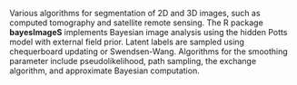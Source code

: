 Various algorithms for segmentation of 2D and 3D images, such as computed tomography and satellite remote sensing. The R package **bayesImageS** implements Bayesian image analysis using the hidden Potts model with external field prior. Latent labels are sampled using chequerboard updating or Swendsen-Wang. Algorithms for the smoothing parameter include pseudolikelihood, path sampling, the exchange algorithm, and approximate Bayesian computation.